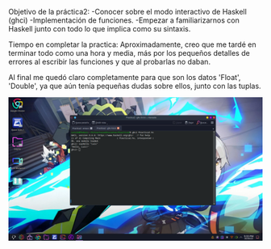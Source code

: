 Objetivo de la práctica2:
-Conocer sobre el modo interactivo de Haskell (ghci)
-Implementación de funciones.
-Empezar a familiarizarnos con Haskell junto con todo lo que implica como su sintaxis.

Tiempo en completar la practica:
 Aproximadamente, creo que me tardé en terminar todo como una hora y media, más por los pequeños detalles de errores al escribir las funciones y que al probarlas no daban.

Al final me quedó claro completamente para que son los datos 'Float', 'Double', ya que aún tenía pequeñas dudas sobre ellos, junto con las tuplas.

![Imagen del promp en ghci](Capturadepantalla0509.png)
